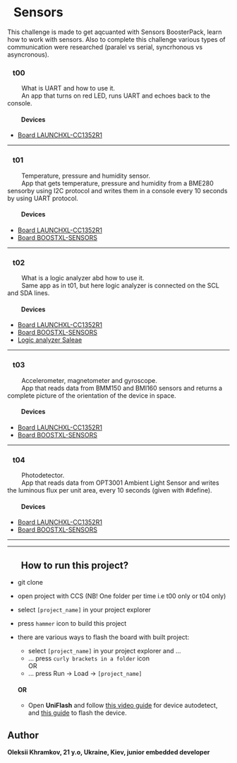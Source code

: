
# &ensp;Sensors
This challenge is made to get aqcuanted with Sensors BoosterPack, learn how to work with sensors. Also to complete this challenge various types of communication were researched (paralel vs serial, syncrhonous vs asyncronous).

### &ensp; <b> t00 </b>
&ensp;&ensp;&ensp;&ensp;  What is UART and how to use it.<br/>
&ensp;&ensp;&ensp;&ensp; An app that turns on red LED, runs UART and echoes back to the console.
#### &ensp;&ensp;&ensp;&ensp; <b> Devices</b>
 - [Board LAUNCHXL-CC1352R1](https://www.ti.com/tool/LAUNCHXL-CC1352R1#description)
---

### &ensp; t01
 &ensp;&ensp;&ensp;&ensp; Temperature, pressure and humidity sensor. <br/>
 &ensp;&ensp;&ensp;&ensp; App that gets temperature, pressure and humidity from a BME280 sensorby using I2C protocol and writes them in a console every 10 seconds by using UART protocol.
 #### &ensp;&ensp;&ensp;&ensp; <b> Devices</b>
 - [Board LAUNCHXL-CC1352R1](https://www.ti.com/tool/LAUNCHXL-CC1352R1#description)
 - [Board BOOSTXL-SENSORS](https://www.ti.com/tool/BOOSTXL-SENSORS)
---

### &ensp; t02
 &ensp;&ensp;&ensp;&ensp; What is a logic analyzer abd how to use it. <br/>
 &ensp;&ensp;&ensp;&ensp; Same app as in t01, but here logic analyzer is connected on the SCL and SDA lines.
  #### &ensp;&ensp;&ensp;&ensp; <b> Devices</b>
 - [Board LAUNCHXL-CC1352R1](https://www.ti.com/tool/LAUNCHXL-CC1352R1#description)
 - [Board BOOSTXL-SENSORS](https://www.ti.com/tool/BOOSTXL-SENSORS)
 - [Logic analyzer Saleae](https://arduino.ua/prod651-logicheskii-analizator-saleae-8-kanalov)
---

### &ensp; t03
 &ensp;&ensp;&ensp;&ensp; Accelerometer, magnetometer and gyroscope. <br/>
 &ensp;&ensp;&ensp;&ensp; App that reads data from BMM150 and BMI160 sensors and returns a complete picture of the orientation of the device in space.
 #### &ensp;&ensp;&ensp;&ensp; <b> Devices</b>
 - [Board LAUNCHXL-CC1352R1](https://www.ti.com/tool/LAUNCHXL-CC1352R1#description)
 - [Board BOOSTXL-SENSORS](https://www.ti.com/tool/BOOSTXL-SENSORS)
---

### &ensp; t04
 &ensp;&ensp;&ensp;&ensp; Photodetector. <br/>
 &ensp;&ensp;&ensp;&ensp; App that reads data from OPT3001 Ambient Light Sensor and writes the luminous flux per unit area, every 10 seconds (given with #define).
 #### &ensp;&ensp;&ensp;&ensp; <b> Devices</b>
 - [Board LAUNCHXL-CC1352R1](https://www.ti.com/tool/LAUNCHXL-CC1352R1#description)
 - [Board BOOSTXL-SENSORS](https://www.ti.com/tool/BOOSTXL-SENSORS)
---
---

 ## &ensp; &ensp;  <b> How to run this project? </b>
 - git clone
 - open project with CCS (NB! One folder per time i.e t00 only or t04 only)
 - select `[project_name]` in your project explorer
 - press `hammer` icon to build this project
 - there are various ways to flash the board with built project:
    - select `[project_name]` in your project explorer and ...
   - ... press `curly brackets in a folder` icon
   </br>OR
   - ... press Run -> Load -> `[project_name]`

   #### OR
   - Open <b>UniFlash</b> and follow [this video guide](https://www.youtube.com/watch?v=V3-xcRmu5S0&t=51s) for device autodetect, and [this guide](http://software-dl.ti.com/ccs/esd/uniflash/docs/v5_0/quick_start_guide/uniflash_quick_start_guide.html) to flash the device.

## Author

**Oleksii Khramkov, 21 y.o, Ukraine, Kiev, junior embedded developer**

